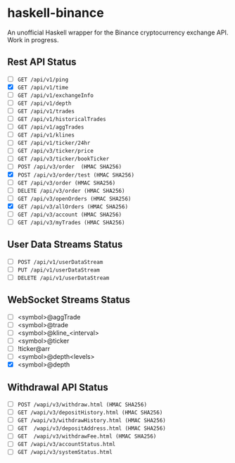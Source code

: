 # haskell-binance

An unofficial Haskell wrapper for the Binance cryptocurrency exchange API. 
Work in progress. 

## Rest API Status

- [ ] `GET /api/v1/ping`
- [x] `GET /api/v1/time`
- [ ] `GET /api/v1/exchangeInfo`
- [ ] `GET /api/v1/depth`
- [ ] `GET /api/v1/trades`
- [ ] `GET /api/v1/historicalTrades`
- [ ] `GET /api/v1/aggTrades`
- [ ] `GET /api/v1/klines`
- [ ] `GET /api/v1/ticker/24hr`
- [ ] `GET /api/v3/ticker/price`
- [ ] `GET /api/v3/ticker/bookTicker`
- [ ] `POST /api/v3/order  (HMAC SHA256)`
- [x] `POST /api/v3/order/test (HMAC SHA256)`
- [ ] `GET /api/v3/order (HMAC SHA256)`
- [ ] `DELETE /api/v3/order (HMAC SHA256)`
- [ ] `GET /api/v3/openOrders (HMAC SHA256)`
- [x] `GET /api/v3/allOrders (HMAC SHA256)`
- [ ] `GET /api/v3/account (HMAC SHA256)`
- [ ] `GET /api/v3/myTrades (HMAC SHA256)`

## User Data Streams Status

- [ ] `POST /api/v1/userDataStream`
- [ ] `PUT /api/v1/userDataStream`
- [ ] `DELETE /api/v1/userDataStream`

## WebSocket Streams Status

- [ ] &lt;symbol>@aggTrade
- [ ] &lt;symbol>@trade
- [ ] &lt;symbol>@kline_&lt;interval>
- [ ] &lt;symbol>@ticker
- [ ] !ticker@arr
- [ ] &lt;symbol>@depth&lt;levels>
- [x] &lt;symbol>@depth

## Withdrawal API Status

- [ ] `POST /wapi/v3/withdraw.html (HMAC SHA256)`
- [ ] `GET /wapi/v3/depositHistory.html (HMAC SHA256)`
- [ ] `GET /wapi/v3/withdrawHistory.html (HMAC SHA256)`
- [ ] `GET  /wapi/v3/depositAddress.html (HMAC SHA256)`
- [ ] `GET  /wapi/v3/withdrawFee.html (HMAC SHA256)`
- [ ] `GET /wapi/v3/accountStatus.html`
- [ ] `GET /wapi/v3/systemStatus.html`
